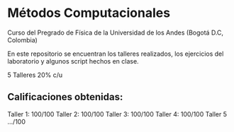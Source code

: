 # Métodos Computacionales
Curso del Pregrado de Física de la Universidad de los Andes (Bogotá D.C, Colombia)

En este repositorio se encuentran los talleres realizados, los ejercicios del laboratorio y algunos script hechos en clase.

5 Talleres 20% c/u

## Calificaciones obtenidas:
Taller 1: 100/100
Taller 2: 100/100
Taller 3: 100/100
Taller 4: 100/100
Taller 5 .../100

